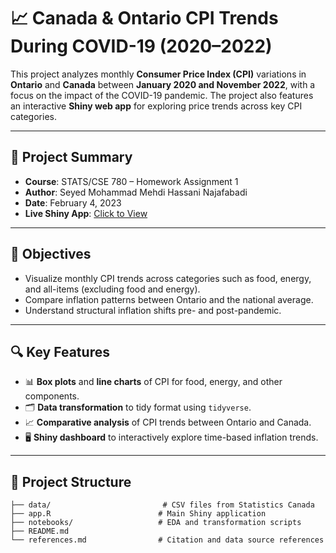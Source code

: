 # 📈 Canada & Ontario CPI Trends During COVID-19 (2020–2022)

This project analyzes monthly **Consumer Price Index (CPI)** variations in **Ontario** and **Canada** between **January 2020 and November 2022**, with a focus on the impact of the COVID-19 pandemic. The project also features an interactive **Shiny web app** for exploring price trends across key CPI categories.

---

## 📌 Project Summary

- **Course**: STATS/CSE 780 – Homework Assignment 1  
- **Author**: Seyed Mohammad Mehdi Hassani Najafabadi  
- **Date**: February 4, 2023  
- **Live Shiny App**: [Click to View](https://mehdihassani.shinyapps.io/Assign1_SID_400489126/)

---

## 🧠 Objectives

- Visualize monthly CPI trends across categories such as food, energy, and all-items (excluding food and energy).
- Compare inflation patterns between Ontario and the national average.
- Understand structural inflation shifts pre- and post-pandemic.

---

## 🔍 Key Features

- 📊 **Box plots** and **line charts** of CPI for food, energy, and other components.
- 🗂️ **Data transformation** to tidy format using `tidyverse`.
- 📈 **Comparative analysis** of CPI trends between Ontario and Canada.
- 🖥️ **Shiny dashboard** to interactively explore time-based inflation trends.

---

## 📁 Project Structure

```text
├── data/                         # CSV files from Statistics Canada
├── app.R                        # Main Shiny application
├── notebooks/                   # EDA and transformation scripts
├── README.md
└── references.md                # Citation and data source references
